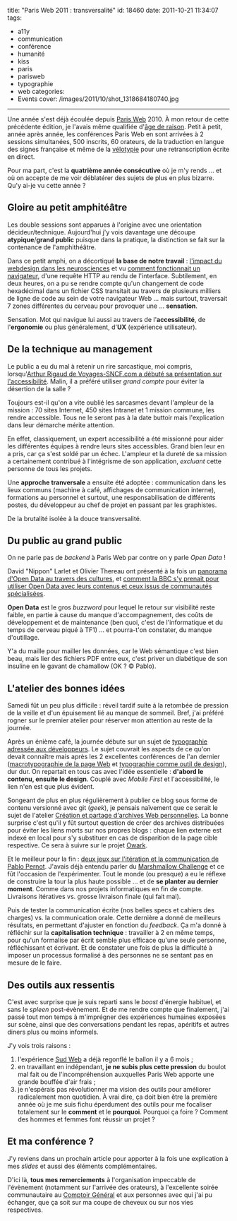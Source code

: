 title: "Paris Web 2011 : transversalité"
id: 18460
date: 2011-10-21 11:34:07
tags:
- a11y
- communication
- conférence
- humanité
- kiss
- paris
- parisweb
- typographie
- web
categories:
- Events
cover: /images/2011/10/shot_1318684180740.jpg
---

Une année s'est déjà écoulée depuis [Paris Web](http://paris-web.fr) 2010\. À mon retour de cette précédente édition, je l'avais même qualifiée d'[âge de raison](https://oncletom.io/2010/paris-web-2010-age-de-raison/ "Paris Web 2010 : l’âge de raison"). Petit à petit, année après année, les conférences Paris Web en sont arrivées à 2 sessions simultanées, 500 inscrits, 60 orateurs, de la traduction en langue des signes française et même de la [vélotypie](http://fr.wikipedia.org/wiki/V%C3%A9lotypie) pour une retranscription écrite en direct.

Pour ma part, c'est la **quatrième année consécutive** où je m'y rends … et où on accepte de me voir déblatérer des sujets de plus en plus bizarre. Qu'y ai-je vu cette année ?

<!--more-->

## Gloire au petit amphitéâtre

Les double sessions sont apparues à l'origine avec une orientation décideur/technique. Aujourd'hui j'y vois davantage une découpe **atypique**/**grand public** puisque dans la pratique, la distinction se fait sur la contenance de l'amphithéâtre.

Dans ce petit amphi, on a décortiqué **la base de notre travail** : [l'impact du webdesign dans les neurosciences](http://www.paris-web.fr/2011/conferences/la-science-au-service-du-design.php) et vu [comment fonctionnait un navigateur](http://www.paris-web.fr/2011/conferences/un-navigateur-comment-ca-marche.php), d'une requête HTTP au rendu de l'interface.
Subtilement, en deux heures, on a pu se rendre compte qu'un changement de code hexadécimal dans un fichier CSS transitait au travers de plusieurs milliers de ligne de code au sein de votre navigateur Web … mais surtout, traversait 7 zones différentes du cerveau pour provoquer une … **sensation**.

Sensation. Mot qui navigue lui aussi au travers de l'**accessibilité**, de l'**ergonomie** ou plus généralement, d'**UX** (expérience utilisateur).

## De la technique au management

Le public a eu du mal à retenir un rire sarcastique, moi compris, lorsqu'[Arthur Rigaud de Voyages-SNCF.com a débuté sa présentation sur l'accessibilité](http://www.paris-web.fr/2011/conferences/l-accessibilite-vue-dun-grand-compte-et-comment-la-loi-de-2005-a-change-nos-facons-de-travaille.php). Malin, il a préféré utiliser _grand compte_ pour éviter la désertion de la salle ?

Toujours est-il qu'on a vite oublié les sarcasmes devant l'ampleur de la mission : 70 sites Internet, 450 sites Intranet et 1 mission commune, les rendre accessible. Tous ne le seront pas à la date buttoir mais l'explication dans leur démarche mérite attention.

En effet, classiquement, un expert accessibilité a été missionné pour aider les différentes équipes à rendre leurs sites accessibles. Grand bien leur en a pris, car ça s'est soldé par un échec. L'ampleur et la dureté de sa mission a certainement contribué à l'intégrisme de son application, _excluant_ cette personne de tous les projets.

Une **approche tranversale** a ensuite été adoptée : communication dans les lieux communs (machine à café, affichages de communication interne), formations au personnel et surtout, une responsabilisation de différents postes, du développeur au chef de projet en passant par les graphistes.

De la brutalité isolée à la douce transversalité.

## Du public au grand public

On ne parle pas de _backend_ à Paris Web par contre on y parle _Open Data_ !

David "Nippon" Larlet et Olivier Thereau ont présenté à la fois un [panorama d'Open Data au travers des cultures](http://www.paris-web.fr/2011/conferences/lopendata-une-evolution-culturelle-politique-et-technique.php), et [comment la BBC s'y prenait pour utiliser Open Data avec leurs contenus et ceux issus de communautés spécialisées](http://www.paris-web.fr/2011/conferences/les-donnees-ouvertes-et-liees-linked-open-data-pour-les-allergiques-au-rdf.php).

**Open Data** est le gros _buzzword_ pour lequel le retour sur visibilité reste faible, en partie à cause du manque d'accompagnement, des coûts de développement et de maintenance (ben quoi, c'est de l'informatique et du temps de cerveau piqué à TF1) … et pourra-t'on constater, du manque d'outillage.

Y'a du maille pour mailler les données, car le Web sémantique c'est bien beau, mais lier des fichiers PDF entre eux, c'est priver un diabétique de son insuline en le gavant de chamallow (OK ? © Pablo).

## L'atelier des bonnes idées

Samedi fût un peu plus difficile : réveil tardif suite à la retombée de pression de la veille et d'un épuisement lié au manque de sommeil. Bref, j'ai préféré rogner sur le premier atelier pour réserver mon attention au reste de la journée.

Après un énième café, la journée débute sur un sujet de [typographie adressée aux développeurs](http://www.paris-web.fr/2011/ateliers/typography-for-programmers.php). Le sujet couvrait les aspects de ce qu'on devait connaître mais après les 2 excellentes conférences de l'an dernier ([macrotypographie de la page Web](http://www.paris-web.fr/2010/programme/macrotypographie-page-web.php) et [typographie comme outil de design](http://www.paris-web.fr/2010/programme/la-typographie-comme-outil-de-design.php)), dur dur. On repartait en tous cas avec l'idée essentielle : **d'abord le contenu, ensuite le design**. Couplé avec _Mobile First_ et l'accessibilité, le lien n'en est que plus évident.

Songeant de plus en plus régulièrement à publier ce blog sous forme de contenu versionné avec git (_geek_), je pensais naïvement que ce serait le sujet de l'atelier [Création et partage d'archives Web personnelles](http://www.paris-web.fr/2011/ateliers/creation-et-partages-darchives-web-personnelles.php). La bonne surprise c'est qu'il y fût surtout question de créer des archives distribuées pour éviter les liens morts sur nos propres blogs : chaque lien externe est indexé en local pour s'y substituer en cas de disparition de la page cible respective. Ce sera à suivre sur le projet [Owark](http://owark.org/).

Et le meilleur pour la fin : [deux jeux sur l'itération et la communication de Pablo Pernot](http://www.paris-web.fr/2011/ateliers/planification-ou-iteration-specialisation-ou-heterogeneite-transmission-orale-ou-ecrite-deux-jeux-po.php). J'avais déjà entendu parler du [Marshmallow Challenge](http://marshmallowchallenge.com/) et ce fût l'occasion de l'expérimenter. Tout le monde (ou presque) a eu le réflexe de construire la tour la plus haute possible … et de **se planter au dernier moment**. Comme dans nos projets informatiques en fin de compte. Livraisons itératives vs. grosse livraison finale (qui fait mal).

Puis de tester la communication écrite (nos belles specs et cahiers des charges) vs. la communication orale. Cette dernière a donné de meilleurs résultats, en permettant d'ajuster en fonction du _feedback_. Ça m'a donné à réfléchir sur la **capitalisation technique** : travailler à 2 en même temps, pour qu'un formalise par écrit semble plus efficace qu'une seule personne, réfléchissant et écrivant. Et de constater une fois de plus la difficulté à imposer un processus formalisé à des personnes ne se sentant pas en mesure de le faire.

## Des outils aux ressentis

C'est avec surprise que je suis reparti sans le _boost_ d'énergie habituel, et sans le _spleen_ post-évènement. Et de me rendre compte que finalement, j'ai passé tout mon temps à m'imprégner des expériences humaines exposées sur scène, ainsi que des conversations pendant les repas, apéritifs et autres diners plus ou moins informels.

J'y vois trois raisons :

1.  l'expérience [Sud Web](http://sudweb.fr) a déjà regonflé le ballon il y a 6 mois ;
2.  en travaillant en indépendant, **je ne subis plus cette pression** du boulot mal fait ou de l'incompréhension auxquelles Paris Web apporte une grande bouffée d'air frais ;
3.  je n'espérais pas révolutionner ma vision des outils pour améliorer radicalement mon quotidien.
À vrai dire, ça doit bien être la première année où je me suis fichu éperdument des outils pour me focaliser totalement sur le **comment** et le **pourquoi**. Pourquoi ça foire ? Comment des hommes et femmes font réussir un projet ?

## Et ma conférence ?

J'y reviens dans un prochain article pour apporter à la fois une explication à mes _slides_ et aussi des éléments complémentaires.

D'ici là, **tous mes remerciements** à l'organisation impeccable de l'évènement (notamment sur l'arrivée des orateurs), à l'excellente soirée communautaire au [Comptoir Général](http://www.lecomptoirgeneral.com/) et aux personnes avec qui j'ai pu échanger, que ça soit sur ma coupe de cheveux ou sur nos vies respectives.